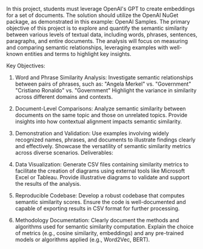 In this project, students must leverage OpenAI's GPT to create embeddings for a set of documents. The solution should utilize the OpenAI NuGet package, as demonstrated in this example: OpenAI Samples. The primary objective of this project is to explore and quantify the semantic similarity between various levels of textual data, including words, phrases, sentences, paragraphs, and entire documents. The analysis will focus on measuring and comparing semantic relationships, leveraging examples with well-known entities and terms to highlight key insights.

Key Objectives:

1. Word and Phrase Similarity Analysis:
Investigate semantic relationships between pairs of phrases, such as:
"Angela Merkel" vs. "Government"
"Cristiano Ronaldo" vs. "Government"
Highlight the variance in similarity across different domains and contexts.
2. Document-Level Comparisons:
Analyze semantic similarity between documents on the same topic and those on unrelated topics.
Provide insights into how contextual alignment impacts semantic similarity.
3. Demonstration and Validation:
Use examples involving widely recognized names, phrases, and documents to illustrate findings clearly and effectively.
Showcase the versatility of semantic similarity metrics across diverse scenarios.
Deliverables:

1. Data Visualization:
Generate CSV files containing similarity metrics to facilitate the creation of diagrams using external tools like Microsoft Excel or Tableau.
Provide illustrative diagrams to validate and support the results of the analysis.
2. Reproducible Codebase:
Develop a robust codebase that computes semantic similarity scores.
Ensure the code is well-documented and capable of exporting results in CSV format for further processing.
3. Methodology Documentation:
Clearly document the methods and algorithms used for semantic similarity computation.
Explain the choice of metrics (e.g., cosine similarity, embeddings) and any pre-trained models or algorithms applied (e.g., Word2Vec, BERT).
